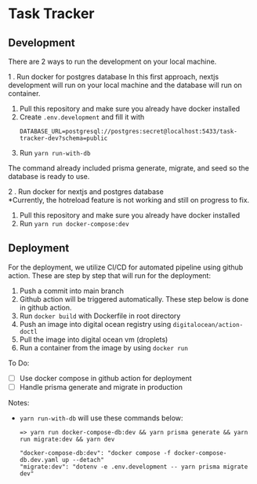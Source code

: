 # Task Tracker

## Development
There are 2 ways to run the development on your local machine.

1 . Run docker for postgres database
In this first approach, nextjs development will run on your local machine and the database will run on container. 
1. Pull this repository and make sure you already have docker installed
2. Create `.env.development` and fill it with
    ```
    DATABASE_URL=postgresql://postgres:secret@localhost:5433/task-tracker-dev?schema=public
    ```
3. Run `yarn run-with-db`

The command already included prisma generate, migrate, and seed so the database is ready to use.

2 . Run docker for nextjs and postgres database  
*Currently, the hotreload feature is not working and still on progress to fix. 
1. Pull this repository and make sure you already have docker installed
2. Run `yarn run docker-compose:dev`

## Deployment
For the deployment, we utilize CI/CD for automated pipeline using github action. These are step by step that will run for the deployment:
1. Push a commit into main branch
2. Github action will be triggered automatically. These step below is done in github action. 
3. Run `docker build` with Dockerfile in root directory
4. Push an image into digital ocean registry using `digitalocean/action-doctl`
5. Pull the image into digital ocean vm (droplets)
6. Run a container from the image by using `docker run`

To Do:
- [ ] Use docker compose in github action for deployment
- [ ] Handle prisma generate and migrate in production

Notes:
- `yarn run-with-db` will use these commands below:
  ```
  => yarn run docker-compose-db:dev && yarn prisma generate && yarn run migrate:dev && yarn dev
  
  "docker-compose-db:dev": "docker compose -f docker-compose-db.dev.yaml up --detach"
  "migrate:dev": "dotenv -e .env.development -- yarn prisma migrate dev"
  ```